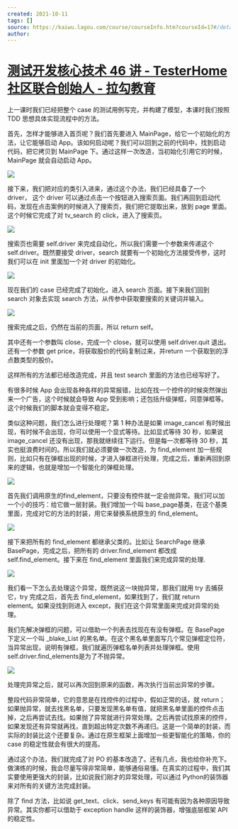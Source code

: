 ```yaml
---
created: 2021-10-11
tags: []
source: https://kaiwu.lagou.com/course/courseInfo.htm?courseId=17#/detail/pc?id=317
author: 
---
```


# [测试开发核心技术 46 讲 - TesterHome 社区联合创始人 - 拉勾教育](https://kaiwu.lagou.com/course/courseInfo.htm?courseId=17#/detail/pc?id=317)


上一课时我们已经把整个 case 的测试用例写完，并构建了模型，本课时我们按照 TDD 思想具体实现流程中的方法。  

首先，怎样才能够进入首页呢？我们首先要进入 MainPage，给它一个初始化的方法，让它能够启动 App。该如何启动呢？我们可以回到之前的代码中，找到启动代码，把它拷贝到 MainPage 下。通过这样一次改造，当初始化引用它的时候，MainPage 就会自动启动 App。

![](https://s0.lgstatic.com/i/image3/M01/01/D2/Ciqah1552qmATLy7AADA19Jdf7o158.png)

接下来，我们把对应的类引入进来，通过这个办法，我们已经具备了一个 driver， 这个 driver 可以通过点击一个按钮进入搜索页面。我们再回到启动代码，发现在点击案例的时候进入了搜索页，我们把它提取出来，放到 page 里面。这个时候它完成了对 tv\_search 的 click，进入了搜索页。

![](https://s0.lgstatic.com/i/image3/M01/7A/E8/Cgq2xl552qmAFibwAADdJn5VaXI447.png)

搜索页也需要 self.driver 来完成自动化，所以我们需要一个参数来传递这个 self.driver。既然要接受 driver，search 就要有一个初始化方法接受传参，这时我们可以在 init 里面加一个对 driver 的初始化。

![](https://s0.lgstatic.com/i/image3/M01/01/D2/Ciqah1552qmAdTKnAAEUcgQUm5g927.png)

现在我们的 case 已经完成了初始化，进入 search 页面。接下来我们回到 search 对象去实现 search 方法，从传参中获取要搜索的关键词并输入。

![](https://s0.lgstatic.com/i/image3/M01/7A/E8/Cgq2xl552qqAWbHoAAN8twHM8Q4603.png)

搜索完成之后，仍然在当前的页面，所以 return self。

其中还有一个参数叫 close，完成一个 close，就可以使用 self.driver.quit 退出。还有一个参数 get price，将获取股价的代码复制过来，并return 一个获取到的浮点数类型的股价。

这样所有的方法都已经改造完成，并且 test search 里面的方法也已经写好了。

有很多时候 App 会出现各种各样的异常报错，比如在找一个控件的时候突然弹出来一个广告，这个时候就会导致 App 受到影响；还包括升级弹框，同意弹框等。这个时候我们的脚本就会变得不稳定。

类似这种问题，我们怎么进行处理呢？第 1 种办法是如果 image\_cancel 有时候出现，有时候不会出现，你可以使用一个显式等待。比如显式等待 30 秒，如果说 image\_cancel 还没有出现，那我就继续往下运行。但是每一次都等待 30 秒，其实也挺浪费时间的。所以我们就必须要做一次改造，为 find\_element 加一些规则，比如只有在弹框出现的时候，才进入弹框进行处理，完成之后，重新再回到原来的逻辑，也就是增加一个智能化的弹框处理。

![](https://s0.lgstatic.com/i/image3/M01/01/D2/Ciqah1552qqAMbVYAAKXJed200M562.png)

首先我们调用原生的find\_element，只要没有控件就一定会抛异常。我们可以加一个小的技巧：给它做一层封装。我们增加一个叫 base\_page基类，在这个基类里面，完成对它的方法的封装，用它来替换系统原生的 find\_element。

![](https://s0.lgstatic.com/i/image3/M01/7A/E8/Cgq2xl552qqAbK0mAAEHNVCKEeo399.png)

接下来把所有的 find\_element 都继承父类的。比如让 SearchPage 继承 BasePage，完成之后，把所有的 driver.find\_element 都改成 self.find\_element。接下来在 find\_element 里面我们来完成异常的处理.

![](https://s0.lgstatic.com/i/image3/M01/01/D2/Ciqah1552qqAa3AnAAFPx4qpUkI977.png)

我们看一下怎么去处理这个异常，既然说这一块抛异常，那我们就用 try 去捕获它，try 完成之后，首先去 find\_element，如果找到了，我们就 return element。如果没找到则进入 except，我们在这个异常里面来完成对异常的处理。

我们先解决弹框的问题，可以借助一个列表去找现在有没有弹框。在 BasePage 下定义一个叫 \_blake\_List 的黑名单。在这个黑名单里面写几个常见弹框定位符，当异常出现，说明有弹框，我们就遍历弹框名单列表并处理弹框。使用 self.driver.find\_elements是为了不抛异常。

![](https://s0.lgstatic.com/i/image3/M01/7A/E8/Cgq2xl552quAdz-FAAFkFE2puOg905.png)

处理完异常之后，就可以再次回到原来的函数，再次执行当前出异常的步骤。

整段代码非常简单，它的意思是在找控件的过程中，假如正常的话，就 return；如果抛异常，就去找黑名单，只要发现黑名单有值，就把黑名单里面的控件点击掉，之后再尝试去找。如果抛了异常就进行异常处理。之后再尝试找原来的控件，如果发现还有异常就再找，直到超出特定次数不再递归。这是一个简单的封装，而实际的封装比这个还要复杂。通过在原生框架上面增加一些更智能化的策略，你的 case 的稳定性就会有很大的提高。

通过这个办法，我们就完成了对 PO 的基本改造了。还有几点，我也给你补充下。做演练的时候，我会尽量写得非常简单，能够通俗易懂。在真实的过程中，我们其实要使用更强大的封装，比如说我们刚才的异常处理，可以通过 Python的装饰器来对所有的关键方法完成封装。

除了 find 方法，比如说 get\_text、click、send\_keys 有可能有因为各种原因导致异常。其实你都可以借助于 exception handle 这样的装饰器，增强底层框架 API 的稳定性。

